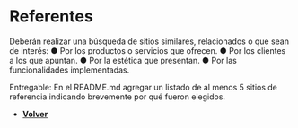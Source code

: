 # Referentes

Deberán realizar una búsqueda de sitios similares, relacionados o que sean de interés:
● Por los productos o servicios que ofrecen.
● Por los clientes a los que apuntan.
● Por la estética que presentan.
● Por las funcionalidades implementadas.

Entregable: En el README.md agregar un listado de al menos 5 sitios de referencia
indicando brevemente por qué fueron elegidos.

+ [**Volver**](../README.md)
